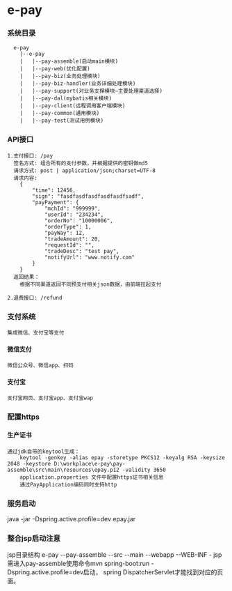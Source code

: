 # e-pay
### 系统目录
      e-pay
        |--e-pay
        |   |--pay-assemble(启动main模块)
        |   |--pay-web(优化配置)
        |   |--pay-biz(业务处理模块)
        |   |--pay-biz-handler(业务详细处理模块)
        |   |--pay-support(对业务支撑模块—主要处理渠道选择)
        |   |--pay-dal(mybatis相关模块)
        |   |--pay-client(远程调用客户端模块)
        |   |--pay-common(通用模块)
        |   |--pay-test(测试用例模块)

### API接口
    1.支付接口: /pay
      签名方式: 组合所有的支付参数，并根据提供的密钥做md5
      请求方式: post | application/json;charset=UTF-8
      请求内容:
        {
        	"time": 12456,
        	"sign": "fasdfasdfasdfasdfasdfsadf",
        	"payPayment": {
        		"mchId": "999999",
        		"userId": "234234",
        		"orderNo": "10000006",
        		"orderType": 1,
        		"payWay": 12,
        		"tradeAmount": 20,
        		"requestId": "",
        		"tradeDesc": "test pay",
        		"notifyUrl": "www.notify.com"
        	}
        }
      返回结果：
        根据不同渠道返回不同预支付相关json数据，由前端拉起支付

    2.退费接口: /refund



### 支付系统
    集成微信、支付宝等支付
#### 微信支付
    微信公众号、微信app、扫码
#### 支付宝
    支付宝网页、支付宝app、支付宝wap

### 配置https
#### 生产证书
    通过jdk自带的keytool生成：
        keytool -genkey -alias epay -storetype PKCS12 -keyalg RSA -keysize 2048 -keystore D:\workplace\e-pay\pay-assemble\src\main\resources\epay.p12 -validity 3650
        application.properties 文件中配置https证书相关信息
        通过PayApplication编码同时支持http
### 服务启动
  java -jar -Dspring.active.profile=dev epay.jar

### 整合jsp启动注意
   jsp目录结构
   e-pay
    --pay-assemble
      --src
        --main
          --webapp
             --WEB-INF - jsp
   需进入pay-assemble使用命令mvn spring-boot:run -Dspring.active.profile=dev启动，
   spring DispatcherServlet才能找到对应的页面。
